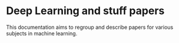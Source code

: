 # Deep Learning and stuff papers

This documentation aims to regroup and describe papers for various subjects in machine learning.

